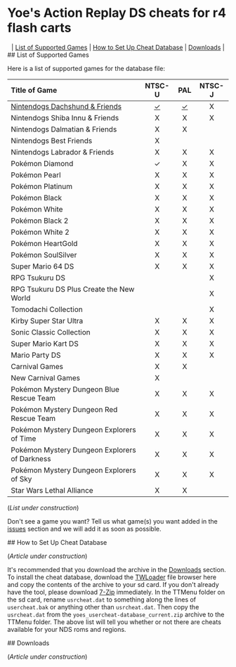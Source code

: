 # Yoe's Action Replay DS cheats for r4 flash carts

<center>
  | <a href="#compatibility">List of Supported Games</a> | <a href="#how-to-setup">How to Set Up Cheat Database</a> | <a href="#downloads">Downloads</a> |
</center>


<a id="compatibility" name="compatibility" />
## List of Supported Games

Here is a list of supported games for the database file:

| Title of Game                                                | NTSC-U | PAL   | NTSC-J |
| :---                                                         | :---:  | :---: | :---:  |
| <a href="https://github.com/SparrOSDeveloperTeam/yoes-nds-cheat-database/tree/master/cheat-txts/nintendogs-dachshund">Nintendogs Dachshund & Friends</a>                               | <a href="https://github.com/SparrOSDeveloperTeam/yoes-nds-cheat-database/raw/master/cheat-txts/nintendogs-dachshund/nintendogs-dachshund-u.txt">✓</a>      | <a href="https://github.com/SparrOSDeveloperTeam/yoes-nds-cheat-database/raw/master/cheat-txts/nintendogs-dachshund/nintendogs-dachshund-e.txt">✓</a>     | X      |
| Nintendogs Shiba Innu & Friends                              | X      | X     | X      |
| Nintendogs Dalmatian & Friends                               | X      | X     |        |
| Nintendogs Best Friends                                      | X      |       |        |
| Nintendogs Labrador & Friends                                | X      | X     | X      |
| Pokémon Diamond                                              | ✓      | X     | X      |
| Pokémon Pearl                                                | X      | X     | X      |
| Pokémon Platinum                                             | X      | X     | X      |
| Pokémon Black                                                | X      | X     | X      |
| Pokémon White                                                | X      | X     | X      |
| Pokémon Black 2                                              | X      | X     | X      |
| Pokémon White 2                                              | X      | X     | X      |
| Pokémon HeartGold                                            | X      | X     | X      |
| Pokémon SoulSilver                                           | X      | X     | X      |
| Super Mario 64 DS                                            | X      | X     | X      |
| RPG Tsukuru DS                                               |        |       | X      |
| RPG Tsukuru DS Plus Create the New World                     |        |       | X      |
| Tomodachi Collection                                         |        |       | X      |
| Kirby Super Star Ultra                                       | X      | X     | X      |
| Sonic Classic Collection                                     | X      | X     | X      |
| Super Mario Kart DS                                          | X      | X     | X      |
| Mario Party DS                                               | X      | X     | X      |
| Carnival Games                                               | X      | X     |        |
| New Carnival Games                                           | X      |       |        |
| Pokémon Mystery Dungeon Blue Rescue Team                     | X      | X     | X      |
| Pokémon Mystery Dungeon Red Rescue Team                      | X      | X     | X      |
| Pokémon Mystery Dungeon Explorers of Time                    | X      | X     | X      |
| Pokémon Mystery Dungeon Explorers of Darkness                | X      | X     | X      |
| Pokémon Mystery Dungeon Explorers of Sky                     | X      | X     | X      |
| Star Wars Lethal Alliance                                    | X      | X     |        |

(_List under construction_)

Don't see a game you want? Tell us what game(s) you want added in the <a href="https://github.com/SparrOSDeveloperTeam/yoes-nds-cheat-database/issues">issues</a> section and we will add it as soon as possible.


<a id="how-to-setup" name="how-to-setup" />
## How to Set Up Cheat Database

(_Article under construction_)

It's recommended that you download the archive in the <a href="#downloads">Downloads</a> section. To install the cheat database, download the <a href="https://github.com/Robz8/TWLoader/releases/download/v6.6.2/TWLoader.7z">TWLoader</a> file browser here and copy the contents of the archive to your sd card. If you don't already have the tool, please download <a href="https://www.7-zip.org/">7-Zip</a> immediately. In the TTMenu folder on the sd card, rename `usrcheat.dat` to something along the lines of `usercheat.bak` or anything other than `usrcheat.dat`. Then copy the `usrcheat.dat` from the `yoes_usercheat-database_current.zip` archive to the TTMenu folder. The above list will tell you whether or not there are cheats available for your NDS roms and regions.


<a id="downloads" name="downloads" />
## Downloads

(_Article under construction_)
